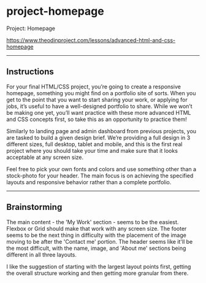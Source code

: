 # project-homepage
Project: Homepage

https://www.theodinproject.com/lessons/advanced-html-and-css-homepage

---

## Instructions

For your final HTML/CSS project, you’re going to create a responsive homepage, something you might find on a portfolio site of sorts. When you get to the point that you want to start sharing your work, or applying for jobs, it’s useful to have a well-designed portfolio to share. While we won’t be making one yet, you’ll want practice with these more advanced HTML and CSS concepts first, so take this as an opportunity to practice them!

Similarly to landing page and admin dashboard from previous projects, you are tasked to build a given design brief. We’re providing a full design in 3 different sizes, full desktop, tablet and mobile, and this is the first real project where you should take your time and make sure that it looks acceptable at any screen size.

Feel free to pick your own fonts and colors and use something other than a stock-photo for your header. The main focus is on achieving the specified layouts and responsive behavior rather than a complete portfolio.

---

## Brainstorming

The main content - the 'My Work' section - seems to be the easiest. Flexbox or Grid should make that work with any screen size. The footer seems to be the next thing in difficulty with the placement of the image moving to be after the 'Contact me' portion. The header seems like it'll be the most difficult, with the name, image, and 'About me' sections being different in all three layouts.

I like the suggestion of starting with the largest layout points first, getting the overall structure working and then getting more granular from there.